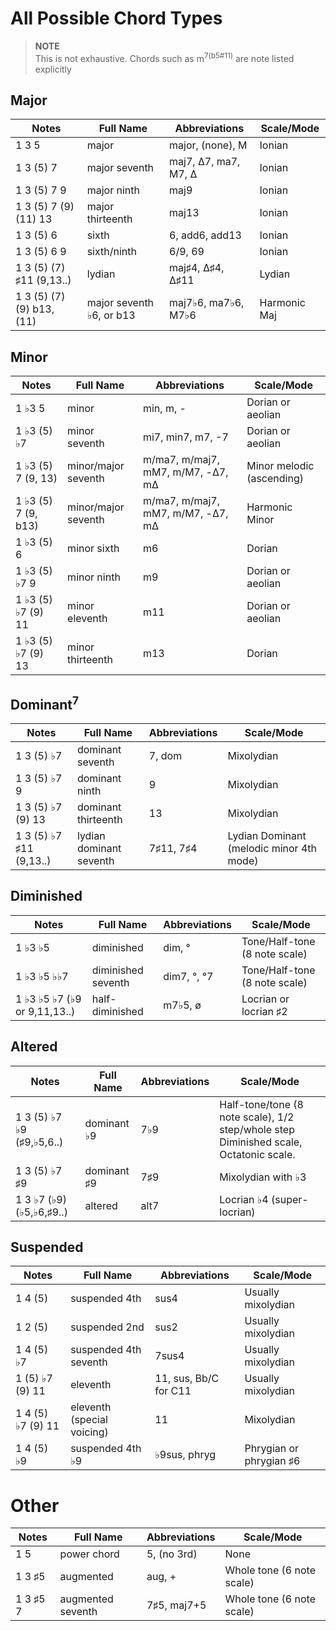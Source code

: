 # All Possible Chord Types

> **NOTE** <br>
This is not exhaustive. Chords such as m<sup>7(b5#11)</sup> are note listed explicitly

## Major

|Notes|Full Name|Abbreviations|Scale/Mode|
|--- |--- |--- |--- |
|1 3 5|major|major, (none), M|Ionian|
|1 3 (5) 7|major seventh|maj7, Δ7, ma7, M7, Δ|Ionian|
|1 3 (5) 7 9|major ninth|maj9|Ionian|
|1 3 (5) 7 (9) (11) 13|major thirteenth|maj13|Ionian|
|1 3 (5) 6|sixth|6, add6, add13|Ionian|
|1 3 (5) 6 9|sixth/ninth|6/9, 69|Ionian|
|1 3 (5) (7) ♯11 (9,13..)|lydian|maj♯4, Δ♯4, Δ♯11|Lydian|
|1 3 (5) (7) (9) b13, (11)|major seventh ♭6, or b13|maj7♭6, ma7♭6, M7♭6|Harmonic Maj|


## Minor

|Notes|Full Name|Abbreviations|Scale/Mode|
|--- |--- |--- |--- |
|1 ♭3 5|minor|min, m, -|Dorian or aeolian|
|1 ♭3 (5) ♭7|minor seventh|mi7, min7, m7, -7|Dorian or aeolian|
|1 ♭3 (5) 7 (9, 13)|minor/major seventh|m/ma7, m/maj7, mM7, m/M7, -Δ7, mΔ|Minor melodic (ascending)|
|1 ♭3 (5) 7 (9, b13)|minor/major seventh|m/ma7, m/maj7, mM7, m/M7, -Δ7, mΔ|Harmonic Minor|
|1 ♭3 (5) 6|minor sixth|m6|Dorian|
|1 ♭3 (5) ♭7 9|minor ninth|m9|Dorian or aeolian|
|1 ♭3 (5) ♭7 (9) 11|minor eleventh|m11|Dorian or aeolian|
|1 ♭3 (5) ♭7 (9) 13|minor thirteenth|m13|Dorian|


## Dominant<sup>7</sup>

|Notes|Full Name|Abbreviations|Scale/Mode|
|--- |--- |--- |--- |
|1 3 (5) ♭7|dominant seventh|7, dom|Mixolydian|
|1 3 (5) ♭7 9|dominant ninth|9|Mixolydian|
|1 3 (5) ♭7 (9) 13|dominant thirteenth|13|Mixolydian|
|1 3 (5) ♭7 ♯11 (9,13..)|lydian dominant seventh|7♯11, 7♯4|Lydian Dominant (melodic minor 4th mode)|

## Diminished

|Notes|Full Name|Abbreviations|Scale/Mode|
|--- |--- |--- |--- |
|1 ♭3 ♭5|diminished|dim, °|Tone/Half-tone (8 note scale)|
|1 ♭3 ♭5 ♭♭7|diminished seventh|dim7, °, °7|Tone/Half-tone (8 note scale)|
|1 ♭3 ♭5 ♭7 (♭9 or 9,11,13..)|half-diminished|m7♭5, ø|Locrian or locrian ♯2|


## Altered

|Notes|Full Name|Abbreviations|Scale/Mode|
|--- |--- |--- |--- |
|1 3 (5) ♭7 ♭9 (♯9,♭5,6..)|dominant ♭9|7♭9|Half-tone/tone (8 note scale), 1/2 step/whole step Diminished scale, Octatonic scale.|
|1 3 (5) ♭7 ♯9|dominant ♯9|7♯9|Mixolydian with ♭3|
|1 3 ♭7 (♭9) (♭5,♭6,♯9..)|altered|alt7|Locrian ♭4 (super-locrian)|

## Suspended

|Notes|Full Name|Abbreviations|Scale/Mode|
|--- |--- |--- |--- |
|1 4 (5)|suspended 4th|sus4|Usually mixolydian|
|1 2 (5)|suspended 2nd|sus2|Usually mixolydian|
|1 4 (5) ♭7|suspended 4th seventh|7sus4|Usually mixolydian|
|1 (5) ♭7 (9) 11|eleventh|11, sus, Bb/C for C11|Usually mixolydian|
|1 4 (5) ♭7 (9) 11|eleventh (special voicing)|11|Mixolydian|
|1 4 (5) ♭9|suspended 4th ♭9|♭9sus, phryg|Phrygian or phrygian ♯6|

# Other

|Notes|Full Name|Abbreviations|Scale/Mode|
|--- |--- |--- |--- |
|1 5|power chord|5, (no 3rd)|None|
|1 3 ♯5|augmented|aug, +|Whole tone (6 note scale)|
|1 3 ♯5 7|augmented seventh|7♯5, maj7+5|Whole tone (6 note scale)|
